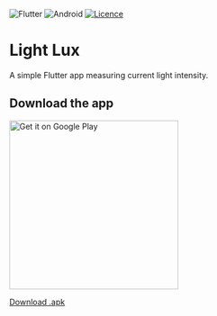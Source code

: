 ![Flutter](https://img.shields.io/badge/Flutter-%2302569B.svg?style=for-the-badge&logo=Flutter&logoColor=white)
![Android](https://img.shields.io/badge/Android-3DDC84?style=for-the-badge&logo=android&logoColor=white)
[![Licence](https://img.shields.io/github/license/iqfareez/light_lux_flutter?style=for-the-badge)](./LICENSE)

# Light Lux

A simple Flutter app measuring current light intensity.

## Download the app

<a href='https://play.google.com/store/apps/details?id=com.fareez.lightLux&pcampaignid=pcampaignidMKT-Other-global-all-co-prtnr-py-PartBadge-Mar2515-1'><img alt='Get it on Google Play' src='https://play.google.com/intl/en_us/badges/static/images/badges/en_badge_web_generic.png' width="300"/></a>

[Download .apk](https://github.com/iqfareez/light_lux_flutter/releases)
